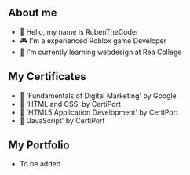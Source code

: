 ## About me
- 🙂 Hello, my name is RubenTheCoder
- 🎮 I'm a experienced Roblox game Developer
- 📖 I'm currently learning webdesign at Rea College

## My Certificates
- 🔰 'Fundamentals of Digital Marketing' by Google
- 🔰 'HTML and CSS' by CertiPort
- 🔰 'HTML5 Application Development' by CertiPort
- 🔰 'JavaScript' by CertiPort

## My Portfolio
- To be added




<!---
RubenTheCoder/RubenTheCoder is a ✨ special ✨ repository because its `README.md` (this file) appears on your GitHub profile.
You can click the Preview link to take a look at your changes.
--->
